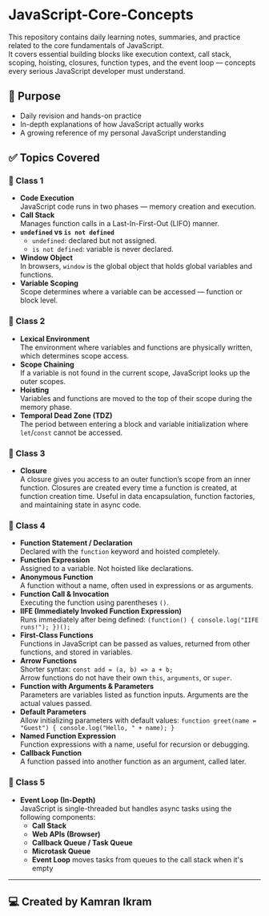 # JavaScript-Core-Concepts

This repository contains daily learning notes, summaries, and practice related to the core fundamentals of JavaScript.  
It covers essential building blocks like execution context, call stack, scoping, hoisting, closures, function types, and the event loop — concepts every serious JavaScript developer must understand.

## 🎯 Purpose
- Daily revision and hands-on practice  
- In-depth explanations of how JavaScript actually works  
- A growing reference of my personal JavaScript understanding  

## ✅ Topics Covered

### 📘 Class 1
- **Code Execution**  
  JavaScript code runs in two phases — memory creation and execution.  
- **Call Stack**  
  Manages function calls in a Last-In-First-Out (LIFO) manner.  
- **`undefined` vs `is not defined`**  
  - `undefined`: declared but not assigned.  
  - `is not defined`: variable is never declared.  
- **Window Object**  
  In browsers, `window` is the global object that holds global variables and functions.  
- **Variable Scoping**  
  Scope determines where a variable can be accessed — function or block level.  

### 📘 Class 2
- **Lexical Environment**  
  The environment where variables and functions are physically written, which determines scope access.  
- **Scope Chaining**  
  If a variable is not found in the current scope, JavaScript looks up the outer scopes.  
- **Hoisting**  
  Variables and functions are moved to the top of their scope during the memory phase.  
- **Temporal Dead Zone (TDZ)**  
  The period between entering a block and variable initialization where `let`/`const` cannot be accessed.

### 📘 Class 3
- **Closure**  
  A closure gives you access to an outer function’s scope from an inner function. Closures are created every time a function is created, at function creation time. Useful in data encapsulation, function factories, and maintaining state in async code.

### 📘 Class 4
- **Function Statement / Declaration**  
  Declared with the `function` keyword and hoisted completely.  
- **Function Expression**  
  Assigned to a variable. Not hoisted like declarations.  
- **Anonymous Function**  
  A function without a name, often used in expressions or as arguments.  
- **Function Call & Invocation**  
  Executing the function using parentheses `()`.  
- **IIFE (Immediately Invoked Function Expression)**  
  Runs immediately after being defined: `(function() { console.log("IIFE runs!"); })();`  
- **First-Class Functions**  
  Functions in JavaScript can be passed as values, returned from other functions, and stored in variables.  
- **Arrow Functions**  
  Shorter syntax: `const add = (a, b) => a + b;`  
  Arrow functions do not have their own `this`, `arguments`, or `super`.  
- **Function with Arguments & Parameters**  
  Parameters are variables listed as function inputs. Arguments are the actual values passed.  
- **Default Parameters**  
  Allow initializing parameters with default values: `function greet(name = "Guest") { console.log("Hello, " + name); }`  
- **Named Function Expression**  
  Function expressions with a name, useful for recursion or debugging.  
- **Callback Function**  
  A function passed into another function as an argument, called later.

### 📘 Class 5
- **Event Loop (In-Depth)**  
  JavaScript is single-threaded but handles async tasks using the following components:  
  - **Call Stack**  
  - **Web APIs (Browser)**  
  - **Callback Queue / Task Queue**  
  - **Microtask Queue**  
  - **Event Loop** moves tasks from queues to the call stack when it's empty  

---

## 💻 Created by Kamran Ikram
